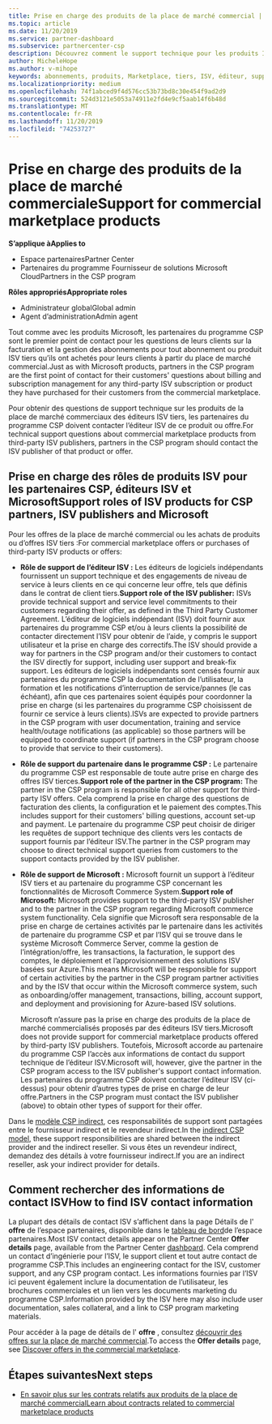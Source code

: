 ```yaml
---
title: Prise en charge des produits de la place de marché commercial | Espace partenaires
ms.topic: article
ms.date: 11/20/2019
ms.service: partner-dashboard
ms.subservice: partnercenter-csp
description: Découvrez comment le support technique pour les produits ISV tiers ou les abonnements achetés auprès de la place de marché commerciale par les partenaires du programme CSP.
author: MicheleHope
ms.author: v-mihope
keywords: abonnements, produits, Marketplace, tiers, ISV, éditeur, support, CSP
ms.localizationpriority: medium
ms.openlocfilehash: 74f1abced9f4d576cc53b73bd8c30e454f9ad2d9
ms.sourcegitcommit: 524d3121e5053a74911e2fd4e9cf5aab14f6b48d
ms.translationtype: MT
ms.contentlocale: fr-FR
ms.lasthandoff: 11/20/2019
ms.locfileid: "74253727"
---
```

# <a name="support-for-commercial-marketplace-products"></a><span data-ttu-id="92562-104">Prise en charge des produits de la place de marché commerciale</span><span class="sxs-lookup"><span data-stu-id="92562-104">Support for commercial marketplace products</span></span>

<span data-ttu-id="92562-105">**S’applique à**</span><span class="sxs-lookup"><span data-stu-id="92562-105">**Applies to**</span></span>

- <span data-ttu-id="92562-106">Espace partenaires</span><span class="sxs-lookup"><span data-stu-id="92562-106">Partner Center</span></span>
- <span data-ttu-id="92562-107">Partenaires du programme Fournisseur de solutions Microsoft Cloud</span><span class="sxs-lookup"><span data-stu-id="92562-107">Partners in the CSP program</span></span>

<span data-ttu-id="92562-108">**Rôles appropriés**</span><span class="sxs-lookup"><span data-stu-id="92562-108">**Appropriate roles**</span></span>

- <span data-ttu-id="92562-109">Administrateur global</span><span class="sxs-lookup"><span data-stu-id="92562-109">Global admin</span></span>
- <span data-ttu-id="92562-110">Agent d’administration</span><span class="sxs-lookup"><span data-stu-id="92562-110">Admin agent</span></span>

<span data-ttu-id="92562-111">Tout comme avec les produits Microsoft, les partenaires du programme CSP sont le premier point de contact pour les questions de leurs clients sur la facturation et la gestion des abonnements pour tout abonnement ou produit ISV tiers qu’ils ont achetés pour leurs clients à partir du place de marché commercial.</span><span class="sxs-lookup"><span data-stu-id="92562-111">Just as with Microsoft products, partners in the CSP program are the first point of contact for their customers' questions about billing and subscription management for any third-party ISV subscription or product they have purchased for their customers from the commercial marketplace.</span></span>

<span data-ttu-id="92562-112">Pour obtenir des questions de support technique sur les produits de la place de marché commerciaux des éditeurs ISV tiers, les partenaires du programme CSP doivent contacter l’éditeur ISV de ce produit ou offre.</span><span class="sxs-lookup"><span data-stu-id="92562-112">For technical support questions about commercial marketplace products from third-party ISV publishers, partners in the CSP program should contact the ISV publisher of that product or offer.</span></span>

## <a name="support-roles-of-isv-products-for-csp-partners-isv-publishers-and-microsoft"></a><span data-ttu-id="92562-113">Prise en charge des rôles de produits ISV pour les partenaires CSP, éditeurs ISV et Microsoft</span><span class="sxs-lookup"><span data-stu-id="92562-113">Support roles of ISV products for CSP partners, ISV publishers and Microsoft</span></span>

<span data-ttu-id="92562-114">Pour les offres de la place de marché commercial ou les achats de produits ou d’offres ISV tiers :</span><span class="sxs-lookup"><span data-stu-id="92562-114">For commercial marketplace offers or purchases of third-party ISV products or offers:</span></span>

- <span data-ttu-id="92562-115">**Rôle de support de l’éditeur ISV :** Les éditeurs de logiciels indépendants fournissent un support technique et des engagements de niveau de service à leurs clients en ce qui concerne leur offre, tels que définis dans le contrat de client tiers.</span><span class="sxs-lookup"><span data-stu-id="92562-115">**Support role of the ISV publisher:** ISVs provide technical support and service level commitments to their customers regarding their offer, as defined in the Third Party Customer Agreement.</span></span> <span data-ttu-id="92562-116">L’éditeur de logiciels indépendant (ISV) doit fournir aux partenaires du programme CSP et/ou à leurs clients la possibilité de contacter directement l’ISV pour obtenir de l’aide, y compris le support utilisateur et la prise en charge des correctifs.</span><span class="sxs-lookup"><span data-stu-id="92562-116">The ISV should provide a way for partners in the CSP program and/or their customers to contact the ISV directly for support, including user support and break-fix support.</span></span> <span data-ttu-id="92562-117">Les éditeurs de logiciels indépendants sont censés fournir aux partenaires du programme CSP la documentation de l’utilisateur, la formation et les notifications d’interruption de service/pannes (le cas échéant), afin que ces partenaires soient équipés pour coordonner la prise en charge (si les partenaires du programme CSP choisissent de fournir ce service à leurs clients).</span><span class="sxs-lookup"><span data-stu-id="92562-117">ISVs are expected to provide partners in the CSP program with user documentation, training and service health/outage notifications (as applicable) so those partners will be equipped to coordinate support (if partners in the CSP program choose to provide that service to their customers).</span></span>

- <span data-ttu-id="92562-118">**Rôle de support du partenaire dans le programme CSP :** Le partenaire du programme CSP est responsable de toute autre prise en charge des offres ISV tierces.</span><span class="sxs-lookup"><span data-stu-id="92562-118">**Support role of the partner in the CSP program:** The partner in the CSP program is responsible for all other support for third-party ISV offers.</span></span> <span data-ttu-id="92562-119">Cela comprend la prise en charge des questions de facturation des clients, la configuration et le paiement des comptes.</span><span class="sxs-lookup"><span data-stu-id="92562-119">This includes support for their customers' billing questions, account set-up and payment.</span></span> <span data-ttu-id="92562-120">Le partenaire du programme CSP peut choisir de diriger les requêtes de support technique des clients vers les contacts de support fournis par l’éditeur ISV.</span><span class="sxs-lookup"><span data-stu-id="92562-120">The partner in the CSP program may choose to direct technical support queries from customers to the support contacts provided by the ISV publisher.</span></span>

- <span data-ttu-id="92562-121">**Rôle de support de Microsoft :** Microsoft fournit un support à l’éditeur ISV tiers et au partenaire du programme CSP concernant les fonctionnalités de Microsoft Commerce System.</span><span class="sxs-lookup"><span data-stu-id="92562-121">**Support role of Microsoft:** Microsoft provides support to the third-party ISV publisher and to the partner in the CSP program regarding Microsoft commerce system functionality.</span></span> <span data-ttu-id="92562-122">Cela signifie que Microsoft sera responsable de la prise en charge de certaines activités par le partenaire dans les activités de partenaire du programme CSP et par l’ISV qui se trouve dans le système Microsoft Commerce Server, comme la gestion de l’intégration/offre, les transactions, la facturation, le support des comptes, le déploiement et l’approvisionnement des solutions ISV basées sur Azure.</span><span class="sxs-lookup"><span data-stu-id="92562-122">This means Microsoft will be responsible for support of certain activities by the partner in the CSP program partner activities and by the ISV that occur within the Microsoft commerce system, such as onboarding/offer management, transactions, billing, account support, and deployment and provisioning for Azure-based ISV solutions.</span></span>

    <span data-ttu-id="92562-123">Microsoft n’assure pas la prise en charge des produits de la place de marché commercialisés proposés par des éditeurs ISV tiers.</span><span class="sxs-lookup"><span data-stu-id="92562-123">Microsoft does not provide support for commercial marketplace products offered by third-party ISV publishers.</span></span> <span data-ttu-id="92562-124">Toutefois, Microsoft accorde au partenaire du programme CSP l’accès aux informations de contact du support technique de l’éditeur ISV.</span><span class="sxs-lookup"><span data-stu-id="92562-124">Microsoft will, however, give the partner in the  CSP program access to the ISV publisher's support contact information.</span></span> <span data-ttu-id="92562-125">Les partenaires du programme CSP doivent contacter l’éditeur ISV (ci-dessus) pour obtenir d’autres types de prise en charge de leur offre.</span><span class="sxs-lookup"><span data-stu-id="92562-125">Partners in the CSP program must contact the ISV publisher (above) to obtain other types of support for their offer.</span></span>

<span data-ttu-id="92562-126">Dans le [modèle CSP indirect](csp-overview.md#indirect-model), ces responsabilités de support sont partagées entre le fournisseur indirect et le revendeur indirect.</span><span class="sxs-lookup"><span data-stu-id="92562-126">In the [indirect CSP model](csp-overview.md#indirect-model), these support responsibilities are shared between the indirect provider and the indirect reseller.</span></span> <span data-ttu-id="92562-127">Si vous êtes un revendeur indirect, demandez des détails à votre fournisseur indirect.</span><span class="sxs-lookup"><span data-stu-id="92562-127">If you are an indirect reseller, ask your indirect provider for details.</span></span>

## <a name="how-to-find-isv-contact-information"></a><span data-ttu-id="92562-128">Comment rechercher des informations de contact ISV</span><span class="sxs-lookup"><span data-stu-id="92562-128">How to find ISV contact information</span></span>

<span data-ttu-id="92562-129">La plupart des détails de contact ISV s’affichent dans la page Détails de l' **offre** de l’espace partenaires, disponible dans le [tableau de bord](https://partner.microsoft.com/dashboard)de l’espace partenaires.</span><span class="sxs-lookup"><span data-stu-id="92562-129">Most ISV contact details appear on the Partner Center **Offer details** page, available from the Partner Center [dashboard](https://partner.microsoft.com/dashboard).</span></span> <span data-ttu-id="92562-130">Cela comprend un contact d’ingénierie pour l’ISV, le support client et tout autre contact de programme CSP.</span><span class="sxs-lookup"><span data-stu-id="92562-130">This includes an engineering contact for the ISV, customer support, and any CSP program contact.</span></span> <span data-ttu-id="92562-131">Les informations fournies par l’ISV ici peuvent également inclure la documentation de l’utilisateur, les brochures commerciales et un lien vers les documents marketing du programme CSP.</span><span class="sxs-lookup"><span data-stu-id="92562-131">Information provided by the ISV here may also include user documentation, sales collateral, and a link to CSP program marketing materials.</span></span>

<span data-ttu-id="92562-132">Pour accéder à la page de détails de l' **offre** , consultez [découvrir des offres sur la place de marché commercial](csp-commercial-marketplace-discover.md#view-marketplace-offers-in-partner-center).</span><span class="sxs-lookup"><span data-stu-id="92562-132">To access the **Offer details** page, see [Discover offers in the commercial marketplace](csp-commercial-marketplace-discover.md#view-marketplace-offers-in-partner-center).</span></span>

## <a name="next-steps"></a><span data-ttu-id="92562-133">Étapes suivantes</span><span class="sxs-lookup"><span data-stu-id="92562-133">Next steps</span></span>

- [<span data-ttu-id="92562-134">En savoir plus sur les contrats relatifs aux produits de la place de marché commercial</span><span class="sxs-lookup"><span data-stu-id="92562-134">Learn about contracts related to commercial marketplace products</span></span>](csp-commercial-marketplace-contracting.md)
